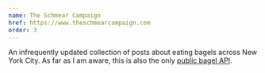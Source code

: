 ```yaml
---
name: The Schmear Campaign
href: https://www.theschmearcampaign.com
order: 3
---
```


An infrequently updated collection of posts about eating bagels across New York City. As far as I am aware, this is also the only [public bagel API](https://theschmearcampaign.com/about/#apidata).
